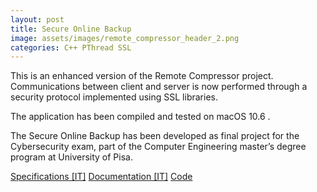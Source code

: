 ```yaml
---
layout: post
title: Secure Online Backup
image: assets/images/remote_compressor_header_2.png
categories: C++ PThread SSL
---
```

This is an enhanced version of the Remote Compressor project. Communications between client and server is now performed through a security protocol implemented using SSL libraries.

The application has been compiled and tested on macOS 10.6 .

The Secure Online Backup has been developed as final project for the Cybersecurity exam, part of the Computer Engineering master’s degree program at University of Pisa.

<a href="assets/attachments/sob/Scenari-progetto.pdf" class="button icon fa-file-pdf-o">Specifications [IT]</a>
<a href="assets/attachments/sob/Relazione.pdf" class="button icon fa-file-pdf-o">Documentation [IT]</a>
<a href="https://github.com/SteCicero/secure-online-backup" target="_blank" class="button icon fa-github">Code</a>